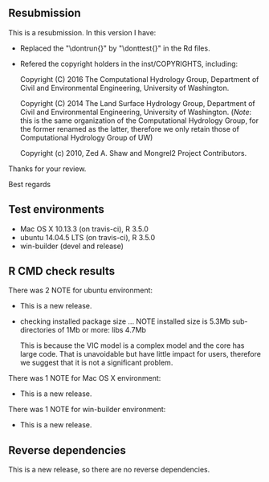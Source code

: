 ## Resubmission
This is a resubmission. In this version I have:

* Replaced the "\dontrun{}" by "\donttest{}" in the Rd files.

* Refered the copyright holders in the inst/COPYRIGHTS, including:
  
  Copyright (C) 2016 The Computational Hydrology Group, Department of 
  Civil and Environmental Engineering, University of Washington.
  
  Copyright (C) 2014 The Land Surface Hydrology Group, Department of
  Civil and Environmental Engineering, University of Washington.
  (*Note*: this is the same organization of the Computational Hydrology
  Group, for the former renamed as the latter, therefore we only retain
  those of Computational Hydrology Group of UW)
  
  Copyright (c) 2010, Zed A. Shaw and Mongrel2 Project Contributors.
  
Thanks for your review.

Best regards

## Test environments
* Mac OS X 10.13.3 (on travis-ci), R 3.5.0
* ubuntu 14.04.5 LTS (on travis-ci), R 3.5.0
* win-builder (devel and release)

## R CMD check results

There was 2 NOTE for ubuntu environment:

* This is a new release.

* checking installed package size ... NOTE
  installed size is  5.3Mb
  sub-directories of 1Mb or more:
    libs   4.7Mb

  This is because the VIC model is a complex model and the core has large code. 
  That is unavoidable but have little impact for users, therefore we suggest that
  it is not a significant problem.

There was 1 NOTE for Mac OS X environment:

* This is a new release.

There was 1 NOTE for win-builder environment:

* This is a new release.

  
## Reverse dependencies

This is a new release, so there are no reverse dependencies.
